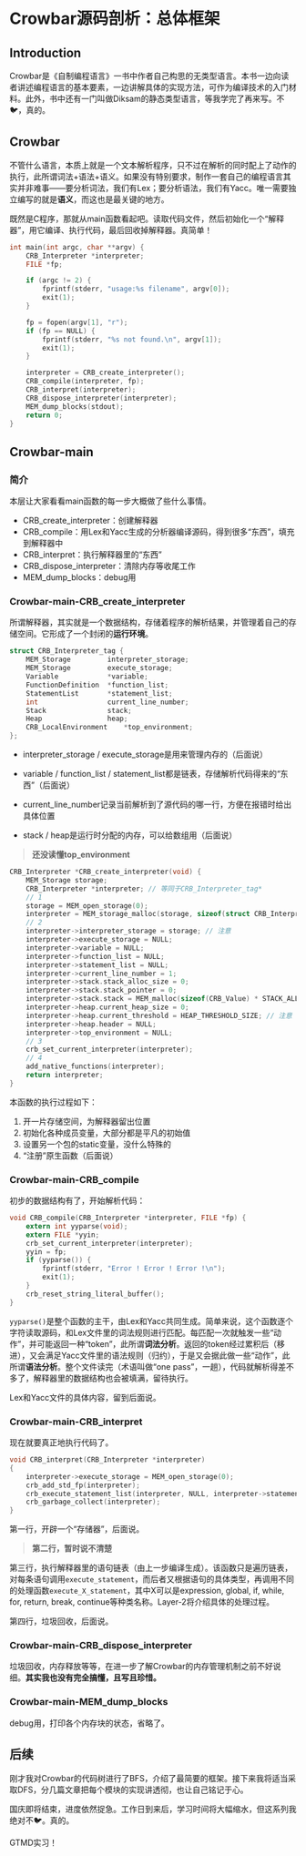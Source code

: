 # Crowbar源码剖析：总体框架

## Introduction

Crowbar是《自制编程语言》一书中作者自己构思的无类型语言。本书一边向读者讲述编程语言的基本要素，一边讲解具体的实现方法，可作为编译技术的入门材料。此外，书中还有一门叫做Diksam的静态类型语言，等我学完了再来写。不🐦，真的。

## Crowbar

不管什么语言，本质上就是一个文本解析程序，只不过在解析的同时配上了动作的执行，此所谓词法+语法+语义。如果没有特别要求，制作一套自己的编程语言其实并非难事——要分析词法，我们有Lex；要分析语法，我们有Yacc。唯一需要独立编写的就是**语义**，而这也是最关键的地方。

既然是C程序，那就从main函数看起吧。读取代码文件，然后初始化一个“解释器”，用它编译、执行代码，最后回收掉解释器。真简单！

```c
int main(int argc, char **argv) {
    CRB_Interpreter *interpreter;
    FILE *fp;

    if (argc != 2) {
        fprintf(stderr, "usage:%s filename", argv[0]);
        exit(1);
    }

    fp = fopen(argv[1], "r");
    if (fp == NULL) {
        fprintf(stderr, "%s not found.\n", argv[1]);
        exit(1);
    }

    interpreter = CRB_create_interpreter();
    CRB_compile(interpreter, fp);
    CRB_interpret(interpreter);
    CRB_dispose_interpreter(interpreter);
    MEM_dump_blocks(stdout);
    return 0;
}
```

## Crowbar-main

### 简介

本层让大家看看main函数的每一步大概做了些什么事情。

- CRB_create_interpreter：创建解释器
- CRB_compile：用Lex和Yacc生成的分析器编译源码，得到很多“东西”，填充到解释器中
- CRB_interpret：执行解释器里的“东西”
- CRB_dispose_interpreter：清除内存等收尾工作
- MEM_dump_blocks：debug用

### Crowbar-main-CRB_create_interpreter

所谓解释器，其实就是一个数据结构，存储着程序的解析结果，并管理着自己的存储空间。它形成了一个封闭的**运行环境**。

```c
struct CRB_Interpreter_tag {
    MEM_Storage         interpreter_storage;
    MEM_Storage         execute_storage;
    Variable            *variable;
    FunctionDefinition  *function_list;
    StatementList       *statement_list;
    int                 current_line_number;
    Stack               stack;
    Heap                heap;
    CRB_LocalEnvironment    *top_environment;
};
```

- interpreter_storage / execute_storage是用来管理内存的（后面说）

- variable / function_list / statement_list都是链表，存储解析代码得来的“东西”（后面说）

- current_line_number记录当前解析到了源代码的哪一行，方便在报错时给出具体位置

- stack / heap是运行时分配的内存，可以给数组用（后面说）

> **还没读懂top_environment**

```c
CRB_Interpreter *CRB_create_interpreter(void) {
    MEM_Storage storage;
    CRB_Interpreter *interpreter; // 等同于CRB_Interpreter_tag*
    // 1
    storage = MEM_open_storage(0);
    interpreter = MEM_storage_malloc(storage, sizeof(struct CRB_Interpreter_tag));
    // 2
    interpreter->interpreter_storage = storage; // 注意
    interpreter->execute_storage = NULL;
    interpreter->variable = NULL;
    interpreter->function_list = NULL;
    interpreter->statement_list = NULL;
    interpreter->current_line_number = 1;
    interpreter->stack.stack_alloc_size = 0;
    interpreter->stack.stack_pointer = 0;
    interpreter->stack.stack = MEM_malloc(sizeof(CRB_Value) * STACK_ALLOC_SIZE); // 注意
    interpreter->heap.current_heap_size = 0;
    interpreter->heap.current_threshold = HEAP_THRESHOLD_SIZE; // 注意
    interpreter->heap.header = NULL;
    interpreter->top_environment = NULL;
    // 3
    crb_set_current_interpreter(interpreter);
    // 4
    add_native_functions(interpreter);
    return interpreter;
}
```

本函数的执行过程如下：

1. 开一片存储空间，为解释器留出位置
2. 初始化各种成员变量，大部分都是平凡的初始值
3. 设置另一个包的static变量，没什么特殊的
4. “注册”原生函数（后面说）

### Crowbar-main-CRB_compile

初步的数据结构有了，开始解析代码：

```c
void CRB_compile(CRB_Interpreter *interpreter, FILE *fp) {
    extern int yyparse(void);
    extern FILE *yyin;
    crb_set_current_interpreter(interpreter);
    yyin = fp;
    if (yyparse()) {
        fprintf(stderr, "Error ! Error ! Error !\n");
        exit(1);
    }
    crb_reset_string_literal_buffer();
}
```

`yyparse()`是整个函数的主干，由Lex和Yacc共同生成。简单来说，这个函数逐个字符读取源码，和Lex文件里的词法规则进行匹配。每匹配一次就触发一些“动作”，并可能返回一种“token”，此所谓**词法分析**。返回的token经过累积后（移进），又会满足Yacc文件里的语法规则（归约），于是又会据此做一些“动作”，此所谓**语法分析**。整个文件读完（术语叫做“one pass”，一趟），代码就解析得差不多了，解释器里的数据结构也会被填满，留待执行。

Lex和Yacc文件的具体内容，留到后面说。

### Crowbar-main-CRB_interpret

现在就要真正地执行代码了。

```c
void CRB_interpret(CRB_Interpreter *interpreter)
{
    interpreter->execute_storage = MEM_open_storage(0);
    crb_add_std_fp(interpreter);
    crb_execute_statement_list(interpreter, NULL, interpreter->statement_list);
    crb_garbage_collect(interpreter);
}
```
第一行，开辟一个“存储器”，后面说。

> **第二行，暂时说不清楚**

第三行，执行解释器里的语句链表（由上一步编译生成）。该函数只是遍历链表，对每条语句调用`execute_statement`，而后者又根据语句的具体类型，再调用不同的处理函数`execute_X_statement`，其中X可以是expression, global, if, while, for, return, break, continue等种类名称。Layer-2将介绍具体的处理过程。

第四行，垃圾回收，后面说。

### Crowbar-main-CRB_dispose_interpreter

垃圾回收，内存释放等等，在进一步了解Crowbar的内存管理机制之前不好说细。**其实我也没有完全搞懂，且写且珍惜。**

### Crowbar-main-MEM_dump_blocks

debug用，打印各个内存块的状态，省略了。

## 后续

刚才我对Crowbar的代码树进行了BFS，介绍了最简要的框架。接下来我将适当采取DFS，分几篇文章把每个模块的实现讲透彻，也让自己铭记于心。

国庆即将结束，进度依然捉急。工作日到来后，学习时间将大幅缩水，但这系列我绝对不🐦。真的。

GTMD实习！

<!--

## Layer-2

### 列表

- MEM_open_storage：生成一个存储器对象
- MEM_storage_malloc：分配内存
- MEM_dispose_storage：回收内存
- crb_set_current_interpreter：设置静态变量st_current_interpreter的值
- crb_reset_string_literal_buffer：清空st_string_literal_buffer
- crb_add_std_fp：设置全局变量`STDIN, STDOUT, STDERR`
- crb_execute_statement_list：执行解释器里的“东西”
- add_native_functions：注册内置函数
- release_global_strings：释放全局字符串
- yyparse：用Lex和Yacc生成的分析器编译源码，得到很多“东西”，填充到解释器中

###yyparse - Lex

- INITIAL
  - 保留字与保留符号：例如`function, if, true, =+-*/`，返回token
  - 标识符（identifier）：调用`crb_create_identifier`，返回token
  - int和double：调用`crb_alloc_expression`，返回token
  - 双引号：调用`crb_open_string_literal`，进入STRING_LITERAL_STATE状态
  - 换行符：调用`increment_line_number`
  - \#：进入COMMENT状态
  - 其他字符：报错
- COMMENT
  - 换行符：调用`increment_line_number`并进入INITIAL状态
- STRING_LITERAL_STATE
  - 双引号：调用`crb_alloc_expression`，`crb_close_string_literal`，进入INITIAL状态，返回token
  - 其他字符都会调用`crb_add_string_literal`，累积字符串的内容

### yyparse - Yacc

- 太麻烦了，主要在调用create.c里的函数，往解释器里填东西（怎么填进去的？？？没看到给解释器赋值的语句啊）

### crb_execute_statement_list

- 遍历参数提供的链表`StatementList*`，调用`execute_statement`
- 后者根据语句的类型，再调用不同的处理函数`execute_X_statement`，其中X可以是expression, global, if, while, for, return, break, continue，否则调用`DBG_panic`

## Layer-3

-->